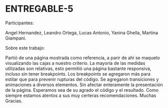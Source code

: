# ENTREGABLE-5

Participantes:

Angel Hernandez,
Leandro Ortega,
Lucas Antonio,
Yanina Ghella,
Martina Giampani.


Sobre este trabajo:

Partió de una página mostrada como referencia, a parir de ahí se maqueto visualizando las cajas a nuestro criterio.
La mayoría de las medidas utilizadas son relativas, esto permitió una página bastante responsiva, incluso sin tener breakpoints.
Los breakpoints se agregaron más para estilar que para prevenir rupturas del código.
Se agregaron transiciones y animaciones a diversos elementos. Sin afectar enteramente la presentación de la página. 
Esperamos sea de su agrado el código y el resultado.
Como siempre estamos atentos a sus muy certeras recomendaciones. 
Muchas Gracias.

